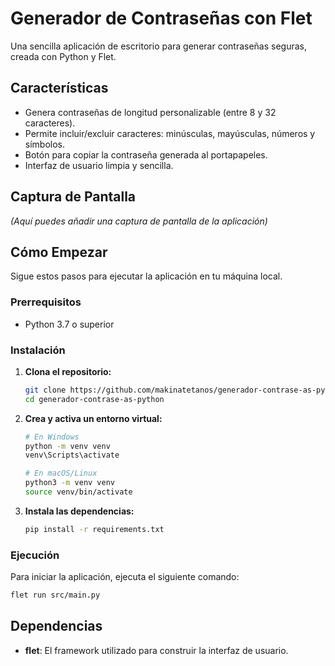 # Generador de Contraseñas con Flet

Una sencilla aplicación de escritorio para generar contraseñas seguras, creada con Python y Flet.

## Características

*   Genera contraseñas de longitud personalizable (entre 8 y 32 caracteres).
*   Permite incluir/excluir caracteres: minúsculas, mayúsculas, números y símbolos.
*   Botón para copiar la contraseña generada al portapapeles.
*   Interfaz de usuario limpia y sencilla.

## Captura de Pantalla

*(Aquí puedes añadir una captura de pantalla de la aplicación)*



## Cómo Empezar

Sigue estos pasos para ejecutar la aplicación en tu máquina local.

### Prerrequisitos

*   Python 3.7 o superior

### Instalación

1.  **Clona el repositorio:**

    ```bash
    git clone https://github.com/makinatetanos/generador-contrase-as-python.git
    cd generador-contrase-as-python
    ```

2.  **Crea y activa un entorno virtual:**

    ```bash
    # En Windows
    python -m venv venv
    venv\Scripts\activate

    # En macOS/Linux
    python3 -m venv venv
    source venv/bin/activate
    ```

3.  **Instala las dependencias:**

    ```bash
    pip install -r requirements.txt
    ```

### Ejecución

Para iniciar la aplicación, ejecuta el siguiente comando:

```bash
flet run src/main.py
```

## Dependencias

*   **flet**: El framework utilizado para construir la interfaz de usuario.
